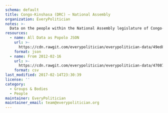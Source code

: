```yaml
---
schema: default
title: Congo-Kinshasa (DRC) — National Assembly
organization: EveryPolitician
notes: >-
  Data on the people within the National Assembly legislature of Congo-Kinshasa (DRC).
resources:
  - name: All Data as Popolo JSON
    url: >-
      https://cdn.rawgit.com/everypolitician/everypolitician-data/49ed8a24b1600cd526a035a4b1de3247624cc36d/data/Congo-Kinshasa/Assembly/ep-popolo-v1.0.json
    format: json
  - name: From 2012-02-16
    url: >-
      https://cdn.rawgit.com/everypolitician/everypolitician-data/47087463bdf1ecbad42a9792df0c2b1b89b90353/data/Congo-Kinshasa/Assembly/term-2012.csv
    format: csv
last_modified: 2017-02-14T23:30:39
license: ''
category:
  - Groups & Bodies
  - People
maintainer: EveryPolitician
maintainer_email: team@everypolitician.org
---
```

